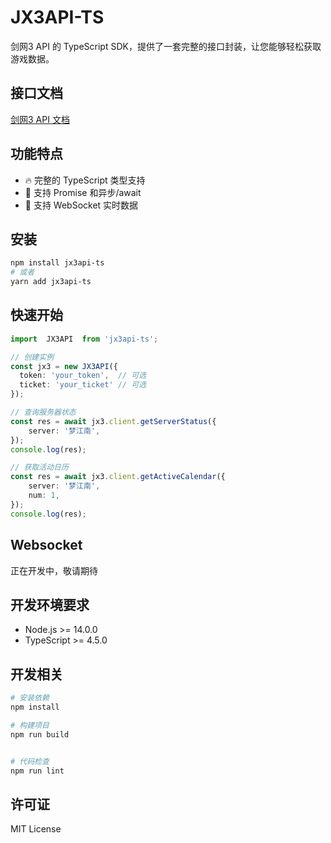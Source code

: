 # JX3API-TS

剑网3 API 的 TypeScript SDK，提供了一套完整的接口封装，让您能够轻松获取游戏数据。

## 接口文档

[剑网3 API 文档](https://jx3api.com/)

## 功能特点

- 🔥 完整的 TypeScript 类型支持
- 🚀 支持 Promise 和异步/await
- 🔌 支持 WebSocket 实时数据


## 安装

```bash
npm install jx3api-ts
# 或者
yarn add jx3api-ts
```

## 快速开始

```typescript
import  JX3API  from 'jx3api-ts';

// 创建实例
const jx3 = new JX3API({
  token: 'your_token',  // 可选
  ticket: 'your_ticket' // 可选
});
```
```typescript
// 查询服务器状态
const res = await jx3.client.getServerStatus({
    server: '梦江南',
});
console.log(res);
```
```typescript
// 获取活动日历
const res = await jx3.client.getActiveCalendar({
    server: '梦江南',
    num: 1,
});
console.log(res);
```
## Websocket
正在开发中，敬请期待
## 开发环境要求

- Node.js >= 14.0.0
- TypeScript >= 4.5.0

## 开发相关

```bash
# 安装依赖
npm install

# 构建项目
npm run build


# 代码检查
npm run lint
```

## 许可证

MIT License 